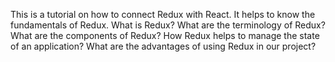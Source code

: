 This is a tutorial on how to connect Redux with React.
It helps to know the fundamentals of Redux.
What is Redux?
What are the terminology of Redux?
What are the components of Redux?
How Redux helps to manage the state of an application?
What are the advantages of using Redux in our project?
